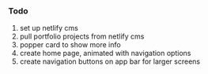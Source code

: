 ### Todo

1. set up netlify cms
2. pull portfolio projects from netlify cms
3. popper card to show more info
4. create home page, animated with navigation options
5. create navigation buttons on app bar for larger screens
